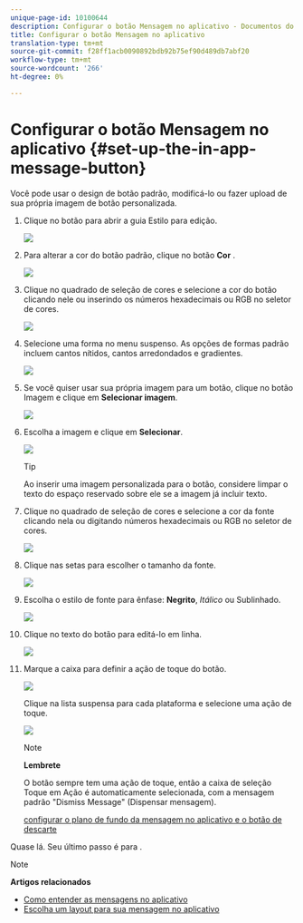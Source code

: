 ```yaml
---
unique-page-id: 10100644
description: Configurar o botão Mensagem no aplicativo - Documentos do marketing - Documentação do produto
title: Configurar o botão Mensagem no aplicativo
translation-type: tm+mt
source-git-commit: f28ff1acb0090892bdb92b75ef90d489db7abf20
workflow-type: tm+mt
source-wordcount: '266'
ht-degree: 0%

---
```



# Configurar o botão Mensagem no aplicativo {#set-up-the-in-app-message-button}

Você pode usar o design de botão padrão, modificá-lo ou fazer upload de sua própria imagem de botão personalizada.

1. Clique no botão para abrir a guia Estilo para edição.

   ![](assets/image2016-5-6-15-3a6-3a55.png)

1. Para alterar a cor do botão padrão, clique no botão **Cor** .

   ![](assets/image2016-5-6-15-3a10-3a38.png)

1. Clique no quadrado de seleção de cores e selecione a cor do botão clicando nele ou inserindo os números hexadecimais ou RGB no seletor de cores.

   ![](assets/image2016-5-6-15-3a14-3a8.png)

1. Selecione uma forma no menu suspenso. As opções de formas padrão incluem cantos nítidos, cantos arredondados e gradientes.

   ![](assets/image2016-5-6-15-3a16-3a26.png)

1. Se você quiser usar sua própria imagem para um botão, clique no botão Imagem e clique em **Selecionar imagem**.

   ![](assets/image2016-5-6-15-3a18-3a18.png)

1. Escolha a imagem e clique em **Selecionar**.

   ![](assets/image2016-5-6-16-3a36-3a0.png)

   >[!TIP]
   >
   >Ao inserir uma imagem personalizada para o botão, considere limpar o texto do espaço reservado sobre ele se a imagem já incluir texto.

1. Clique no quadrado de seleção de cores e selecione a cor da fonte clicando nela ou digitando números hexadecimais ou RGB no seletor de cores.

   ![](assets/image2016-5-6-16-3a39-3a4.png)

1. Clique nas setas para escolher o tamanho da fonte.

   ![](assets/image2016-5-6-16-3a41-3a52.png)

1. Escolha o estilo de fonte para ênfase: **Negrito**, *Itálico* ou Sublinhado.

   ![](assets/image2016-5-6-16-3a43-3a47.png)

1. Clique no texto do botão para editá-lo em linha.

   ![](assets/image2016-5-6-16-3a46-3a17.png)

1. Marque a caixa para definir a ação de toque do botão.

   ![](assets/image2016-5-6-16-3a47-3a54.png)

   Clique na lista suspensa para cada plataforma e selecione uma ação de toque.

   ![](assets/image2016-5-6-16-3a49-3a40.png)

   >[!NOTE]
   >
   >**Lembrete**
   >
   >
   >O botão sempre tem uma ação de toque, então a caixa de seleção Toque em Ação é automaticamente selecionada, com a mensagem padrão &quot;Dismiss Message&quot; (Dispensar mensagem).

   [configurar o plano de fundo da mensagem no aplicativo e o botão de descarte](set-up-the-in-app-message-background.md)

Quase lá. Seu último passo é para .

>[!NOTE]
>
>**Artigos relacionados**
>
>* [Como entender as mensagens no aplicativo](../../../../product-docs/mobile-marketing/in-app-messages/understanding-in-app-messages.md)
>* [Escolha um layout para sua mensagem no aplicativo](choose-a-layout-for-your-in-app-message.md)

>



